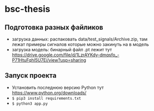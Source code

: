 # bsc-thesis

## Подготовка разных файликов
+ загрузка данных: распаковать data/test_signals/Archive.zip, там лежат примеры сигналов которые можно закинуть на в модель  
+ загрузка модель: бинарный файл .pt лежит тут https://drive.google.com/file/d/1LzrAYKdy-dmqsfo_-P71HtuFqhl5U7Ei/view?usp=sharing

## Запуск проекта
+ Установить последнюю версию Python тут https://www.python.org/downloads/
+ ```$ pip3 install requirements.txt```
+ ```$ python3 app.py```
